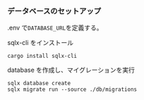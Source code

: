 ### データベースのセットアップ

.env で`DATABASE_URL`を定義する。

sqlx-cli をインストール

```
cargo install sqlx-cli
```

database を作成し、マイグレーションを実行

```
sqlx database create
sqlx migrate run --source ./db/migrations
```
